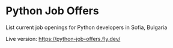 # Python Job Offers
List current job openings for Python developers in Sofia, Bulgaria

Live version: https://python-job-offers.fly.dev/

